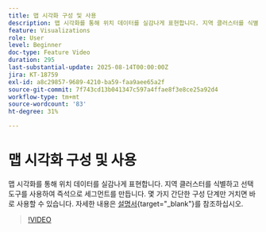 ```yaml
---
title: 맵 시각화 구성 및 사용
description: 맵 시각화를 통해 위치 데이터를 실감나게 표현합니다. 지역 클러스터를 식별하고 선택 도구를 사용하여 즉석으로 세그먼트를 만듭니다. 몇 가지 간단한 구성 단계만 거치면 바로 사용할 수 있습니다.
feature: Visualizations
role: User
level: Beginner
doc-type: Feature Video
duration: 295
last-substantial-update: 2025-08-14T00:00:00Z
jira: KT-18759
exl-id: a8c29857-9689-4210-ba59-faa9aee65a2f
source-git-commit: 7f743cd13b041347c597a4ffae8f3e8ce25a92d4
workflow-type: tm+mt
source-wordcount: '83'
ht-degree: 31%

---
```


# 맵 시각화 구성 및 사용

맵 시각화를 통해 위치 데이터를 실감나게 표현합니다. 지역 클러스터를 식별하고 선택 도구를 사용하여 즉석으로 세그먼트를 만듭니다. 몇 가지 간단한 구성 단계만 거치면 바로 사용할 수 있습니다. 자세한 내용은 [설명서](https://experienceleague.adobe.com/ko/docs/analytics-platform/using/cja-workspace/visualizations/map){target="_blank"}를 참조하십시오.

>[!VIDEO](https://video.tv.adobe.com/v/3470826/?learn=on&enablevpops&captions=kor)
